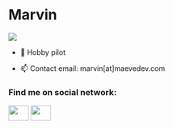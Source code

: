 <h1>Marvin</h1>

![](https://komarev.com/ghpvc/?username=MarvinTMavee&color=blue)

- 🌴 Hobby pilot
  
- 📫 Contact email: marvin[at]maevedev.com

<h3 align="left">Find me on social network:</h3>
<p align="left">
<a href="https://twitter.com/mavee_thrr" target="blank"><img align="center" src="https://raw.githubusercontent.com/rahuldkjain/github-profile-readme-generator/master/src/images/icons/Social/twitter.svg" height="30" width="40" /></a>
  <a href="https://www.instagram.com/marvin.thrr/" target="blank"><img align="center" src="https://raw.githubusercontent.com/rahuldkjain/github-profile-readme-generator/master/src/images/icons/Social/instagram.svg" height="30" width="40" /></a>
